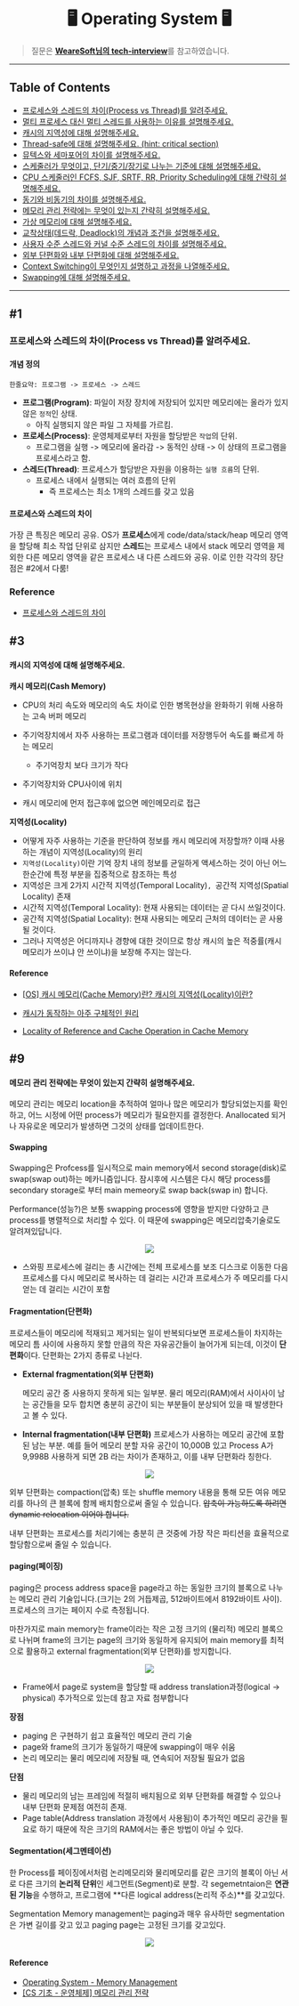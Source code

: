 <div align='center'>
  <h1>🖥️ Operating System 🖥️</h1>
</div>

> 질문은 <strong>[WeareSoft님의 tech-interview](https://github.com/WeareSoft/tech-interview)</strong>를 참고하였습니다.

---

## Table of Contents

- [프로세스와 스레드의 차이(Process vs Thread)를 알려주세요.](#1)
- [멀티 프로세스 대신 멀티 스레드를 사용하는 이유를 설명해주세요.](#2)
- [캐시의 지역성에 대해 설명해주세요.](#3)
- [Thread-safe에 대해 설명해주세요. (hint: critical section)](#4)
- [뮤텍스와 세마포어의 차이를 설명해주세요.](#5)
- [스케줄러가 무엇이고, 단기/중기/장기로 나누는 기준에 대해 설명해주세요.](#6)
- [CPU 스케줄러인 FCFS, SJF, SRTF, RR, Priority Scheduling에 대해 간략히 설명해주세요.](#7)
- [동기와 비동기의 차이를 설명해주세요.](#8)
- [메모리 관리 전략에는 무엇이 있는지 간략히 설명해주세요.](#9)
- [가상 메모리에 대해 설명해주세요.](#10)
- [교착상태(데드락, Deadlock)의 개념과 조건을 설명해주세요.](#11)
- [사용자 수준 스레드와 커널 수준 스레드의 차이를 설명해주세요.](#12)
- [외부 단편화와 내부 단편화에 대해 설명해주세요.](#13)
- [Context Switching이 무엇인지 설명하고 과정을 나열해주세요.](#14)
- [Swapping에 대해 설명해주세요.](#15)

---

## #1
### 프로세스와 스레드의 차이(Process vs Thread)를 알려주세요.
#### 개념 정의
`
한줄요약: 프로그램 -> 프로세스 -> 스레드
`
- **프로그램(Program)**: 파일이 저장 장치에 저장되어 있지만 메모리에는 올라가 있지 않은 `정적`인 상태.
  - 아직 실행되지 않은 파일 그 자체를 가르킴.
- **프로세스(Process)**: 운영체제로부터 자원을 할당받은 `작업`의 단위.
  - 프로그램을 실행 -> 메모리에 올라감 -> 동적인 상태 -> 이 상태의 프로그램을 프로세스라고 함.
- **스레드(Thread)**: 프로세스가 할당받은 자원을 이용하는 `실행 흐름`의 단위.
  - 프로세스 내에서 실행되는 여러 흐름의 단위
    - 즉 프로세스는 최소 1개의 스레드를 갖고 있음

#### 프로세스와 스레드의 차이
가장 큰 특징은 메모리 공유.
OS가 **프로세스**에게 code/data/stack/heap 메모리 영역을 할당해 최소 작업 단위로 삼지만
**스레드**는 프로세스 내에서 stack 메모리 영역을 제외한 다른 메모리 영역을 같은 프로세스 내 다른 스레드와 공유.
이로 인한 각각의 장단점은 #2에서 다룸!
### Reference

- [프로세스와 스레드의 차이](https://velog.io/@raejoonee/%ED%94%84%EB%A1%9C%EC%84%B8%EC%8A%A4%EC%99%80-%EC%8A%A4%EB%A0%88%EB%93%9C%EC%9D%98-%EC%B0%A8%EC%9D%B4)

## #3

#### 캐시의 지역성에 대해 설명해주세요.

**캐시 메모리(Cash Memory)**

- CPU의 처리 속도와 메모리의 속도 차이로 인한 병목현상을 완화하기 위해 사용하는 고속 버퍼 메모리

- 주기억장치에서 자주 사용하는 프로그램과 데이터를 저장행두어 속도를 빠르게 하는 메모리
  - 주기억장치 보다 크기가 작다
- 주기억장치와 CPU사이에 위치
- 캐시 메모리에 먼저 접근후에 없으면 메인메모리로 접근



**지역성(Locality)**

- 어떻게 자주 사용하는 기준을 판단하여 정보를 캐시 메모리에 저장할까? 이때 사용하는 개념이 지역성(Locality)의 원리
- `지역성(Locality)`이란 기억 장치 내의 정보를 균일하게 액세스하는 것이 아닌 어느 한순간에 특정 부분을 집중적으로 참조하는 특성
- 지역성은 크게 2가지 시간적 지역성(Temporal Locality)`, `공간적 지역성(Spatial Locality) 존재
- 시간적 지역성(Temporal Locality): 현재 사용되는 데이터는 곧 다시 쓰일것이다.
- 공간적 지역성(Spatial Locality): 현재 사용되는 메모리 근처의 데이터는 곧 사용될 것이다.
- 그러나 지역성은 어디까지나 경향에 대한 것이므로 항상 캐시의 높은 적중률(캐시 메모리가 쓰이냐 안 쓰이냐)을 보장해 주지는 않는다.

#### Reference

- [[OS] 캐시 메모리(Cache Memory)란? 캐시의 지역성(Locality)이란?](https://chelseashin.tistory.com/43)
- [ 캐시가 동작하는 아주 구체적인 원리](https://parksb.github.io/article/29.html)

- [Locality of Reference and Cache Operation in Cache Memory](https://www.geeksforgeeks.org/locality-of-reference-and-cache-operation-in-cache-memory/)



## #9

#### 메모리 관리 전략에는 무엇이 있는지 간략히 설명해주세요.

메모리 관리는 메모리 location을 추적하여 얼마나 많은 메모리가 할당되었는지를 확인하고, 어느 시정에 어떤 process가 메모리가 필요한지를 결정한다. Anallocated 되거나 자유로운 메모리가 발생하면 그것의 상태를 업데이트한다.

#### Swapping

Swapping은 Profcess를 일시적으로 main memory에서 second storage(disk)로 swap(swap out)하는 메카니즘입니다. 잠시후에 시스템은 다시 해당 process를 secondary storage로 부터 main memeory로 swap back(swap in) 합니다. 

Performance(성능?)은 보통 swapping process에 영향을 받지만 다양하고 큰 process를 병렬적으로 처리할 수 있다. 이 때문에 swapping은 메모리압축기술로도 알려져있답니다.



<div align='center'>
     <img src="./images/OS_9_1.JPG">
   </div>

- 스와핑 프로세스에 걸리는 총 시간에는 전체 프로세스를 보조 디스크로 이동한 다음 프로세스를 다시 메모리로 복사하는 데 걸리는 시간과 프로세스가 주 메모리를 다시 얻는 데 걸리는 시간이 포함

#### Fragmentation(단편화)

프로세스들이 메모리에 적재되고 제거되는 일이 반복되다보면 프로세스들이 차지하는 메모리 틈 사이에 사용하지 못할 만큼의 작은 자유공간들이 늘어가게 되는데, 이것이 **단편화**이다. 단편화는 2가지 종류로 나뉜다.

- **External fragmentation(외부 단편화)**

  메모리 공간 중 사용하지 못하게 되는 일부분. 물리 메모리(RAM)에서 사이사이 남는 공간들을 모두 합치면 충분히 공간이 되는 부분들이 분상되어 있을 때 발생한다고 볼 수 있다.

- **Internal fragmentation(내부 단편화)**
  프로세스가 사용하는 메모리 공간에 포함된 남는 부분. 예를 들어 메모리 분할 자유 공간이 10,000B 있고 Process A가 9,998B 사용하게 되면 2B 라는 차이가 존재하고, 이를 내부 단편화라 칭한다.

<div align='center'>
     <img src="./images/OS_9_2.JPG">
   </div>

외부 단편화는 compaction(압축) 또는 shuffle memory 내용을 통해 모든 여유 메모리를 하나의 큰 블록에 함께 배치함으로써 줄일 수 있습니다. ~~압축이 가능하도록 하려면 dynamic relocation 이어야 합니다.~~

내부 단편화는 프로세스를 처리기에는 충분히 큰 것중에 가장 작은 파티션을 효율적으로 할당함으로써 줄일 수 있습니다.

#### paging(페이징)

paging은 process address space을 page라고 하는 동일한 크기의 블록으로 나누는 메모리 관리 기술입니다.(크기는 2의 거듭제곱, 512바이트에서 8192바이트 사이). 프로세스의 크기는 페이지 수로 측정됩니다.

마찬가지로 main memory는 frame이라는 작은 고정 크기의 (물리적) 메모리 블록으로 나뉘며 frame의 크기는 page의 크기와 동일하게 유지되어 main memory를 최적으로 활용하고 external fragmentation(외부 단편화)를 방지합니다.



<div align='center'>
     <img src="./images/OS_9_3.JPG">
   </div>

- Frame에서 page로 system을 할당할 때 address translation과정(logical -> physical) 추가적으로 있는데 참고 자료 첨부합니다

**장점**

- paging 은 구현하기 쉽고 효율적인 메모리 관리 기술 
- page와 frame의 크기가 동일하기 때문에 swapping이 매우 쉬움
- 논리 메모리는 물리 메모리에 저장될 때, 연속되어 저장될 필요가 없음

**단점**

- 물리 메모리의 남는 프레임에 적절히 배치됨으로 외부 단편화를 해결할 수 있으나 내부 단편화 문제점 여전히 존재.
- Page table(Address translation 과정에서 사용됨)이 추가적인 메모리 공간을 필요로 하기 때문에 작은 크기의 RAM에서는 좋은 방법이 아닐 수 있다.

#### Segmentation(세그멘테이션)

한 Process를 페이징에서처럼 논리메모리와 물리메모리를 같은 크기의 블록이 아닌 서로 다른 크기의 **논리적 단위**인 세그먼트(Segment)로 분할. 각 segemetntaion은 **연관된 기능**을 수행하고, 프로그램에 **다른 logical address(논리적 주소)**를 갖고있다.

Segmentation Memory management는 paging과 매우 유사하만 segmentation은 가변 길이를 갖고 있고 paging page는 고정된 크기를 갖고있다.

<div align='center'>
     <img src="./images/OS_9_4.JPG">
   </div>

#### Reference

- [Operating System - Memory Management](!https://www.tutorialspoint.com/operating_system/os_memory_management.htm)
- [[CS 기초 - 운영체제] 메모리 관리 전략](!https://velog.io/@deannn/CS-%EA%B8%B0%EC%B4%88-%EC%9A%B4%EC%98%81%EC%B2%B4%EC%A0%9C-%EB%A9%94%EB%AA%A8%EB%A6%AC-%EA%B4%80%EB%A6%AC-%EC%A0%84%EB%9E%B5)

